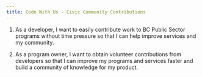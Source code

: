 ```yaml
---
title: Code With Us - Civic Community Contributions
---
```


1. As a developer, I want to easily contribute work to BC Public Sector programs without time pressure so that I can help improve services and my community.

2. As a program owner, I want to obtain volunteer contributions from developers so that I can improve my programs and services faster and build a community of knowledge for my product.
